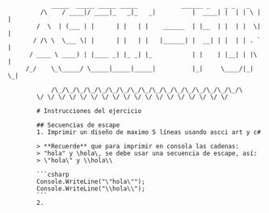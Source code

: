 			    _____  _____ _____ _____            ______ _    _ _   _ 
		     /\    / ____|/ ____|_   _|_   _|          |  ____| |  | | \ | |
		    /  \  | (___ | |      | |   | |    ______  | |__  | |  | |  \| |
		   / /\ \  \___ \| |      | |   | |   |______| |  __| | |  | | . ` |
		  / ____ \ ____) | |____ _| |_ _| |_           | |    | |__| | |\  |
		 /_/    \_\_____/ \_____|_____|_____|          |_|     \____/|_| \_|
		 
		        /\_/\_/\_/\_/\_/\_/\_/\_/\_/\_/\_/\_/\_/\_/\_/\_/\_/\
			\/ \/ \/ \/ \/ \/ \/ \/ \/ \/ \/ \/ \/ \/ \/ \/ \/ \/
			
			# Instrucciones del ejercicio
			
			## Secuencias de escape
			1. Imprimir un diseño de maximo 5 líneas usando ascci art y c#
			
			> **Recuerde** que para imprimir en consola las cadenas:
			> "hola" y \hola\, se debe usar una secuencia de escape, así:
			> \"hola\" y \\hola\\
			
			```csharp
			Console.WriteLine("\"hola\"");
			Console.WriteLine("\\hola\\");
			```
			2. 
